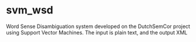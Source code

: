 svm_wsd
=======

Word Sense Disambiguation system developed on the DutchSemCor project using Support Vector Machines. The input is plain text, and the output XML
